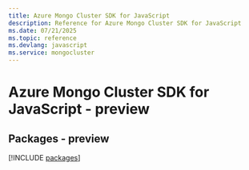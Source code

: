```yaml
---
title: Azure Mongo Cluster SDK for JavaScript
description: Reference for Azure Mongo Cluster SDK for JavaScript
ms.date: 07/21/2025
ms.topic: reference
ms.devlang: javascript
ms.service: mongocluster
---
```

# Azure Mongo Cluster SDK for JavaScript - preview
## Packages - preview
[!INCLUDE [packages](mongo-cluster-index.md)]